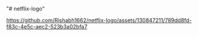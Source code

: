 "# netflix-logo" 


https://github.com/Rishabh1662/netflix-logo/assets/130847211/789dd8fd-f83c-4e5c-aec2-523b3a02bfa7

